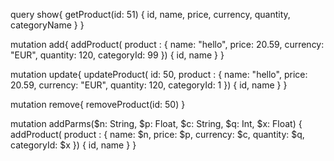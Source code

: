 query show{
getProduct(id: 51) {
id, name, price, currency, quantity, categoryName
}
}

mutation add{
addProduct( product : {
name: "hello",
price: 20.59,
currency: "EUR",
quantity: 120,
categoryId: 99
}) {
id,
name
}
}

mutation update{
updateProduct( id: 50, product : {
name: "hello",
price: 20.59,
currency: "EUR",
quantity: 120,
categoryId: 1
}) {
id,
name
}
}

mutation remove{
removeProduct(id: 50)
}

mutation addParms($n: String, $p: Float, $c: String, $q: Int, $x: Float) {
    addProduct( product : {
    name: $n,
    price: $p,
    currency: $c,
    quantity: $q,
    categoryId: $x
    }) {  id, name }
}
